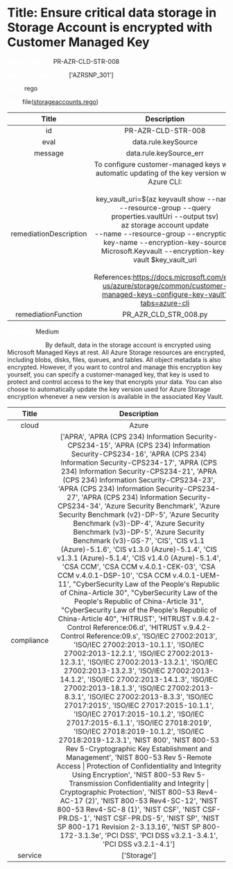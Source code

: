 



# Title: Ensure critical data storage in Storage Account is encrypted with Customer Managed Key


***<font color="white">Master Test Id:</font>*** PR-AZR-CLD-STR-008

***<font color="white">Master Snapshot Id:</font>*** ['AZRSNP_301']

***<font color="white">type:</font>*** rego

***<font color="white">rule:</font>*** file([storageaccounts.rego])  
  
  
  
  

|Title|Description|
| :---: | :---: |
|id|PR-AZR-CLD-STR-008|
|eval|data.rule.keySource|
|message|data.rule.keySource_err|
|remediationDescription|To configure customer-managed keys with automatic updating of the key version with Azure CLI:<br><br>key_vault_uri=$(az keyvault show --name --resource-group --query properties.vaultUri --output tsv)<br>az storage account update<br>--name --resource-group --encryption-key-name --encryption-key-source Microsoft.Keyvault --encryption-key-vault $key_vault_uri<br><br>References:<a href='https://docs.microsoft.com/en-us/azure/storage/common/customer-managed-keys-configure-key-vault?tabs=azure-cli' target='_blank'>https://docs.microsoft.com/en-us/azure/storage/common/customer-managed-keys-configure-key-vault?tabs=azure-cli</a>|
|remediationFunction|PR_AZR_CLD_STR_008.py|


***<font color="white">Severity:</font>*** Medium

***<font color="white">Description:</font>*** By default, data in the storage account is encrypted using Microsoft Managed Keys at rest. All Azure Storage resources are encrypted, including blobs, disks, files, queues, and tables. All object metadata is also encrypted. However, if you want to control and manage this encryption key yourself, you can specify a customer-managed key, that key is used to protect and control access to the key that encrypts your data. You can also choose to automatically update the key version used for Azure Storage encryption whenever a new version is available in the associated Key Vault.  
  
  

|Title|Description|
| :---: | :---: |
|cloud|Azure|
|compliance|['APRA', 'APRA (CPS 234) Information Security-CPS234-15', 'APRA (CPS 234) Information Security-CPS234-16', 'APRA (CPS 234) Information Security-CPS234-17', 'APRA (CPS 234) Information Security-CPS234-21', 'APRA (CPS 234) Information Security-CPS234-23', 'APRA (CPS 234) Information Security-CPS234-27', 'APRA (CPS 234) Information Security-CPS234-34', 'Azure Security Benchmark', 'Azure Security Benchmark (v2)-DP-5', 'Azure Security Benchmark (v3)-DP-4', 'Azure Security Benchmark (v3)-DP-5', 'Azure Security Benchmark (v3)-GS-7', 'CIS', 'CIS v1.1 (Azure)-5.1.6', 'CIS v1.3.0 (Azure)-5.1.4', 'CIS v1.3.1 (Azure)-5.1.4', 'CIS v1.4.0 (Azure)-5.1.4', 'CSA CCM', 'CSA CCM v.4.0.1-CEK-03', 'CSA CCM v.4.0.1-DSP-10', 'CSA CCM v.4.0.1-UEM-11', "CyberSecurity Law of the People's Republic of China-Article 30", "CyberSecurity Law of the People's Republic of China-Article 31", "CyberSecurity Law of the People's Republic of China-Article 40", 'HITRUST', 'HITRUST v.9.4.2-Control Reference:06.d', 'HITRUST v.9.4.2-Control Reference:09.s', 'ISO/IEC 27002:2013', 'ISO/IEC 27002:2013-10.1.1', 'ISO/IEC 27002:2013-12.2.1', 'ISO/IEC 27002:2013-12.3.1', 'ISO/IEC 27002:2013-13.2.1', 'ISO/IEC 27002:2013-13.2.3', 'ISO/IEC 27002:2013-14.1.2', 'ISO/IEC 27002:2013-14.1.3', 'ISO/IEC 27002:2013-18.1.3', 'ISO/IEC 27002:2013-8.3.1', 'ISO/IEC 27002:2013-8.3.3', 'ISO/IEC 27017:2015', 'ISO/IEC 27017:2015-10.1.1', 'ISO/IEC 27017:2015-10.1.2', 'ISO/IEC 27017:2015-6.1.1', 'ISO/IEC 27018:2019', 'ISO/IEC 27018:2019-10.1.2', 'ISO/IEC 27018:2019-12.3.1', 'NIST 800', 'NIST 800-53 Rev 5-Cryptographic Key Establishment and Management', 'NIST 800-53 Rev 5-Remote Access \| Protection of Confidentiality and Integrity Using Encryption', 'NIST 800-53 Rev 5-Transmission Confidentiality and Integrity \| Cryptographic Protection', 'NIST 800-53 Rev4-AC-17 (2)', 'NIST 800-53 Rev4-SC-12', 'NIST 800-53 Rev4-SC-8 (1)', 'NIST CSF', 'NIST CSF-PR.DS-1', 'NIST CSF-PR.DS-5', 'NIST SP', 'NIST SP 800-171 Revision 2-3.13.16', 'NIST SP 800-172-3.1.3e', 'PCI DSS', 'PCI DSS v3.2.1-3.4.1', 'PCI DSS v3.2.1-4.1']|
|service|['Storage']|



[storageaccounts.rego]: https://github.com/prancer-io/prancer-compliance-test/tree/master/azure/cloud/storageaccounts.rego
